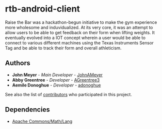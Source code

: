 # rtb-android-client

Raise the Bar was a hackathon-begun initiative to make the gym experience more wholesome and induvidualized. At its very core, it was an attempt to allow users to be able to get feedback on their form when lifting weights. It eventually evolved into a IOT concept wherein a user would be able to connect to various different machines using the Texas Instruments Sensor Tag and be able to track their form and overall athleticism.

## Authors

* **John Meyer** - *Main Developer* - [JohnAMeyer](https://github.com/johnameyer)
* **Abby Greentree** - *Developer* - [AGreentree3](https://github.com/AGreentree3)
* **Aemile Donoghue** - *Developer* - [adonoghue](https://github.com/adonoghue)

See also the list of [contributors](https://github.com/johnameyer/rtb-android-client/contributors) who participated in this project.

## Dependencies

* [Apache Commons/Math/Lang](https://commons.apache.org/)
